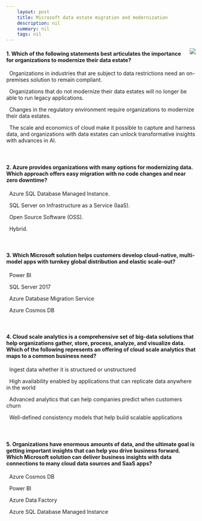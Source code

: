 ```yaml
---
    layout: post
    title: Microsoft data estate migration and modernization 
    description: nil
    summary: nil
    tags: nil
---
```



 <a target="_blank" href="https://docs.microsoft.com/en-us/learn/modules/data-estate-migration-and-modernization/6-knowledge-check/"><i class="fas fa-external-link-alt"></i> </a>
 <img align="right" src="https://docs.microsoft.com/en-us/learn/achievements/data-estate-migration-and-modernization.svg">
####  1. Which of the following statements best articulates the importance for organizations to modernize their data estate?


<i class='far fa-square'></i> &nbsp;&nbsp;Organizations in industries that are subject to data restrictions need an on-premises solution to remain compliant.

<i class='far fa-square'></i> &nbsp;&nbsp;Organizations that do not modernize their data estates will no longer be able to run legacy applications.

<i class='far fa-square'></i> &nbsp;&nbsp;Changes in the regulatory environment require organizations to modernize their data estates.

<i class='fas fa-check-square' style='color: Dodgerblue;'></i> &nbsp;&nbsp;The scale and economics of cloud make it possible to capture and harness data, and organizations with data estates can unlock transformative insights with advances in AI.
<br />
<br />
<br />

####  2. Azure provides organizations with many options for modernizing data. Which approach offers easy migration with no code changes and near zero downtime?


<i class='fas fa-check-square' style='color: Dodgerblue;'></i> &nbsp;&nbsp;Azure SQL Database Managed Instance.

<i class='far fa-square'></i> &nbsp;&nbsp;SQL Server on Infrastructure as a Service (IaaS).

<i class='far fa-square'></i> &nbsp;&nbsp;Open Source Software (OSS).

<i class='far fa-square'></i> &nbsp;&nbsp;Hybrid.
<br />
<br />
<br />

####  3. Which Microsoft solution helps customers develop cloud-native, multi-model apps with turnkey global distribution and elastic scale-out?


<i class='far fa-square'></i> &nbsp;&nbsp;Power BI

<i class='far fa-square'></i> &nbsp;&nbsp;SQL Server 2017

<i class='far fa-square'></i> &nbsp;&nbsp;Azure Database Migration Service

<i class='fas fa-check-square' style='color: Dodgerblue;'></i> &nbsp;&nbsp;Azure Cosmos DB
<br />
<br />
<br />

####  4. Cloud scale analytics is a comprehensive set of big-data solutions that help organizations gather, store, process, analyze, and visualize data. Which of the following represents an offering of cloud scale analytics that maps to a common business need?


<i class='far fa-square'></i> &nbsp;&nbsp;Ingest data whether it is structured or unstructured

<i class='far fa-square'></i> &nbsp;&nbsp;High availability enabled by applications that can replicate data anywhere in the world

<i class='fas fa-check-square' style='color: Dodgerblue;'></i> &nbsp;&nbsp;Advanced analytics that can help companies predict when customers churn

<i class='far fa-square'></i> &nbsp;&nbsp;Well-defined consistency models that help build scalable applications
<br />
<br />
<br />

####  5. Organizations have enormous amounts of data, and the ultimate goal is getting important insights that can help you drive business forward. Which Microsoft solution can deliver business insights with data connections to many cloud data sources and SaaS apps?


<i class='far fa-square'></i> &nbsp;&nbsp;Azure Cosmos DB

<i class='fas fa-check-square' style='color: Dodgerblue;'></i> &nbsp;&nbsp;Power BI

<i class='far fa-square'></i> &nbsp;&nbsp;Azure Data Factory

<i class='far fa-square'></i> &nbsp;&nbsp;Azure SQL Database Managed Instance
<br />
<br />
<br />
